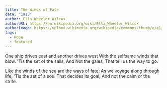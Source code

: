 ```yaml
---
title: The Winds of Fate
date: "1913"
author: Ella Wheeler Wilcox
authorURL: https://en.wikipedia.org/wiki/Ella_Wheeler_Wilcox
authorImage: https://upload.wikimedia.org/wikipedia/commons/thumb/e/e1/Ella_W._Wilcox_LCCN2014709802_%28cropped%29.jpg/330px-Ella_W._Wilcox_LCCN2014709802_%28cropped%29.jpg
tags:
  - Hope
  - featured
---
```


One ship drives east and another drives west
With the selfsame winds that blow.
'Tis the set of the sails,
And Not the gales,
That tell us the way to go.

Like the winds of the sea are the ways of fate;
As we voyage along through life,
'Tis the set of a soul
That decides its goal,
And not the calm or the strife.
